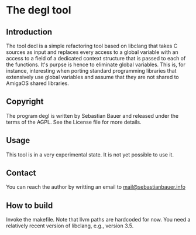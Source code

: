 The degl tool
=============

Introduction
------------

The tool decl is a simple refactoring tool based on libclang that takes
C sources as input and replaces every access to a global variable with
an access to a field of a dedicated context structure that is passed to
each of the functions. It's purpse is hence to eliminate global
variables. This is, for instance, interesting when porting standard
programming libraries that extensively use global variables and assume
that they are not shared to AmigaOS shared libraries.

Copyright
---------

The program degl is written by Sebastian Bauer and released under the
terms of the AGPL. See the License file for more details.

Usage
-----

This tool is in a very experimental state. It is not yet possible to use
it.

Contact
-------

You can reach the author by writting an email to
 mail@sebastianbauer.info 

How to build
------------

Invoke the makefile. Note that llvm paths are hardcoded for now. You
need a relatively recent version of libclang, e.g., version 3.5.
